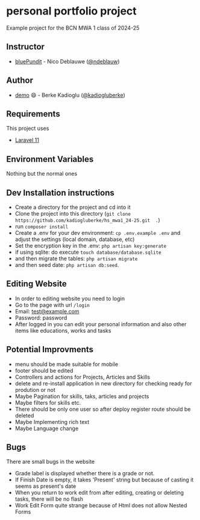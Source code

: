 # personal portfolio project
Example project for the BCN MWA 1 class of 2024-25

## Instructor 
- [bluePundit](https://bluepundit.eu) - Nico Deblauwe ([@ndeblauw](https://www.github.com/ndeblauw))

## Author 
- [demo](https://berkekadioglu.harbourspace.site/) :smile: - Berke Kadioglu ([@kadiogluberke](https://github.com/kadiogluberke))

## Requirements
This project uses
- [Laravel 11](https://laravel.com/docs/11.x/releases)

## Environment Variables
Nothing but the normal ones

## Dev Installation instructions
- Create a directory for the project and cd into it
- Clone the project into this directory (`git clone https://github.com/kadiogluberke/hs_mwa1_24-25.git  .`)
- run `composer install`
- Create a .env for your dev environment: `cp .env.example .env` and adjust the settings (local domain, database, etc)
- Set the encryption key in the .env: `php artisan key:generate`
- if using sqlite: do execute `touch database/database.sqlite`
- and then migrate the tables: `php artisan migrate`
- and then seed date: `php artisan db:seed`.

## Editing Website
- In order to editing website you need to login 
- Go to the page with url `/login`
- Email: test@example.com
- Password: password 
- After logged in you can edit your personal information and also other items like educations, works and tasks

## Potential Improvments 
- menu should be made suitable for mobile 
- footer should be edited 
- Controllers and actions for Projects, Articles and Skills 
- delete and re-install application in new directory for checking ready for prodution or not 
- Maybe Pagination for skills, taks, articles and projects 
- Maybe filters for skills etc.
- There should be only one user so after deploy register route should be deleted 
- Maybe Implementing rich text 
- Maybe Language change 

## Bugs 
There are small bugs in the website 
- Grade label is displayed whether there is a grade or not. 
- If Finish Date is empty, it takes 'Present' string but because of casting it seems as present's date
- When you return to work edit from after editing, creating or deleting tasks, there will be no flash 
- Work Edit Form quite strange because of Html does not allow Nested Forms 
